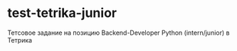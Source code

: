 # test-tetrika-junior
Тетсовое задание на позицию Backend-Developer Python (intern/junior) в Тетрика
